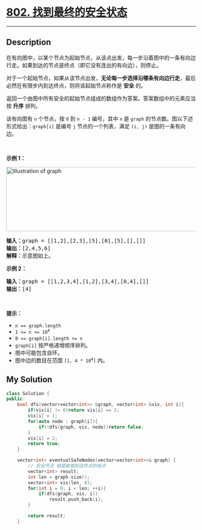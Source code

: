 # [802. 找到最终的安全状态](https://leetcode-cn.com/problems/find-eventual-safe-states/)

---

## Description

<section>
<p>在有向图中，以某个节点为起始节点，从该点出发，每一步沿着图中的一条有向边行走。如果到达的节点是终点（即它没有连出的有向边），则停止。</p>
<p>对于一个起始节点，如果从该节点出发，<strong>无论每一步选择沿哪条有向边行走</strong>，最后必然在有限步内到达终点，则将该起始节点称作是 <strong>安全</strong> 的。</p>
<p>返回一个由图中所有安全的起始节点组成的数组作为答案。答案数组中的元素应当按 <strong>升序</strong> 排列。</p>
<p>该有向图有 <code>n</code> 个节点，按 <code>0</code> 到 <code>n - 1</code> 编号，其中 <code>n</code> 是&nbsp;<code>graph</code>&nbsp;的节点数。图以下述形式给出：<code>graph[i]</code> 是编号 <code>j</code> 节点的一个列表，满足 <code>(i, j)</code> 是图的一条有向边。</p>
<p>&nbsp;</p>
<div class="original__bRMd">
<div>
<p><strong>示例 1：</strong></p>
<img style="height: 171px; width: 600px;" src="https://s3-lc-upload.s3.amazonaws.com/uploads/2018/03/17/picture1.png" alt="Illustration of graph">
<pre><strong>输入：</strong>graph = [[1,2],[2,3],[5],[0],[5],[],[]]
<strong>输出：</strong>[2,4,5,6]
<strong>解释：</strong>示意图如上。
</pre>
<p><strong>示例 2：</strong></p>
<pre><strong>输入：</strong>graph = [[1,2,3,4],[1,2],[3,4],[0,4],[]]
<strong>输出：</strong>[4]
</pre>
<p>&nbsp;</p>
<p><strong>提示：</strong></p>
<ul>
	<li><code>n == graph.length</code></li>
	<li><code>1 &lt;= n &lt;= 10<sup>4</sup></code></li>
	<li><code>0 &lt;= graph[i].length &lt;= n</code></li>
	<li><code>graph[i]</code> 按严格递增顺序排列。</li>
	<li>图中可能包含自环。</li>
	<li>图中边的数目在范围 <code>[1, 4 * 10<sup>4</sup>]</code> 内。</li>
</ul>
</div>
</div>
</section>


## My Solution

```cpp
class Solution {
public:
    bool dfs(vector<vector<int>> &graph, vector<int> &vis, int i){
        if(vis[i] != 0)return vis[i] == 2;
        vis[i] = 1;
        for(auto node : graph[i]){
            if(!dfs(graph, vis, node))return false;
        }
        vis[i] = 2;
        return true;
    }

    vector<int> eventualSafeNodes(vector<vector<int>>& graph) {
        // 安全节点 就是能够到达终点的结点
        vector<int> result;
        int len = graph.size();
        vector<int> vis(len, 0);
        for(int i = 0; i < len; ++i){
            if(dfs(graph, vis, i))
                result.push_back(i);
        }

        return result;
    }
```

